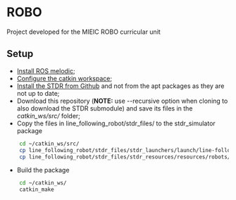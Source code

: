# ROBO

Project developed for the MIEIC ROBO curricular unit

## Setup

- [Install ROS melodic](http://wiki.ros.org/melodic/Installation);
- [Configure the catkin workspace](http://wiki.ros.org/ROS/Tutorials/InstallingandConfiguringROSEnvironment#Create_a_ROS_Workspace);
- [Install the STDR from Github](http://wiki.ros.org/stdr_simulator/Tutorials/Set%20up%20STDR%20Simulator#Get_STDR_Simulator_from_Github) and not from the apt packages as they are not up to date;
- Download this repository (**NOTE:** use --recursive option when cloning to also download the STDR submodule) and save its files in the *catkin_ws/src/* folder;
- Copy the files in line_following_robot/stdr_files/ to the stdr_simulator package
```sh
    cd ~/catkin_ws/src/
    cp line_following_robot/stdr_files/stdr_launchers/launch/line-following-robot.launch stdr_simulator/stdr_launchers/launch
    cp line_following_robot/stdr_files/stdr_resources/resources/robots/robot.* stdr_simulator/stdr_resources/resources/robots/
```
- Build the package
```sh
    cd ~/catkin_ws/
    catkin_make
```